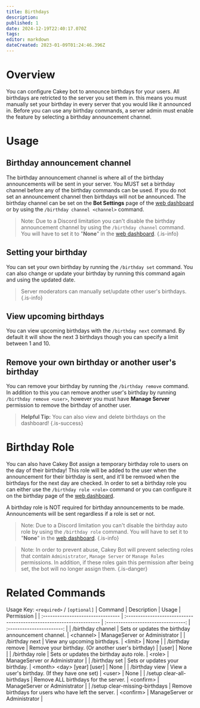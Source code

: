 ```yaml
---
title: Birthdays
description: 
published: 1
date: 2024-12-19T22:40:17.070Z
tags: 
editor: markdown
dateCreated: 2023-01-09T01:24:46.396Z
---
```


# Overview
You can configure Cakey bot to announce birthdays for your users. All birthdays are retricted to the server you set them in. this means you must manually set your birthday in every server that you would like it announced in. Before you can use any birthday commands, a server admin must enable the feature by selecting a birthday announcement channel.

# Usage
## Birthday announcement channel
The birthday announcement channel is where all of the birthday announcements will be sent in your server. You MUST set a birthday channel before any of the birthday commands can be used. If you do not set an announcement channel then birthdays will not be announced. The birthday channel can be set on the **Bot Settings** page of the [web dashboard](https://cakey.bot/dashboard/public) or by using the `/birthday channel <channel>` command.
> Note: Due to a Discord limitation you can't disable the birthday announcement channel by using the `/birthday channel` command. You will have to set it to "**None**" in the [web dashboard](https://cakey.bot/dashboard/public).
{.is-info}

## Setting your birthday
You can set your own birthday by running the `/birthday set` command. You can also change or update your birthday by running this command again and using the updated date.
> Server moderators can manually set/update other user's birthdays.
{.is-info}

## View upcoming birthdays
You can view upcoming birthdays with the `/birthday next` command. By default it will show the next 3 birthdays though you can specify a limit between 1 and 10.

## Remove your own birthday or another user's birthday
You can remove your birthday by running the `/birthday remove` command. 
In addition to this you can remove another user's birthday by running `/birthday remove <user>`, however you must have **Manage Server** permission to remove the birthday of another user.

> **Helpful Tip:** You can also view and delete birthdays on the dashboard!
{.is-success}

# Birthday Role
You can also have Cakey Bot assign a temporary birthday role to users on the day of their birthday! This role will be added to the user when the announcement for their birthday is sent, and it'll be remvoed when the birthdays for the next day are checked. In order to set a birthday role you can either use the `/birthday role <role>` command or you can configure it on the birthday page of the [web dashboard](https://cakey.bot/dashboard/public).

A birthday role is NOT required for birthday announcements to be made. Announcements will be sent regardless if a role is set or not.

> Note: Due to a Discord limitation you can't disable the birthday auto role by using the `/birthday role` command. You will have to set it to "**None**" in the [web dashboard](https://cakey.bot/dashboard/public).
{.is-info}

> Note: In order to prevent abuse, Cakey Bot will prevent selecting roles that contain `Administrator`, `Manage Server` or `Manage Roles` permissions. In addition, if these roles gain this permission after being set, the bot will no longer assign them.
{.is-danger}

# Related Commands
Usage Key: `<required>` / `[optional]`
| Command                           | Description                                                          | Usage                                | Permission                |
| :-------------------------------- | :------------------------------------------------------------------- | :---------------------------------: | :-----------------------: |
| /birthday channel                 | Sets or updates the birthday announcement channel.                  | \<channel>                           | ManageServer or Administrator |
| /birthday next                    | View any upcoming birthdays.                                        | \<limit>                             | None                      |
| /birthday remove                  | Remove your birthday. (Or another user's birthday)                  | [user]                               | None                      |
| /birthday role                    | Sets or updates the birthday auto role.                             | \<role>                              | ManageServer or Administrator |
| /birthday set                     | Sets or updates your birthday.                                      | \<month> \<day> [year] [user]        | None                      |
| /birthday view                    | View a user's birthday. (If they have one set)                      | \<user>                              | None                      |
| /setup clear-all-birthdays        | Remove ALL birthdays for the server.                                | \<confirm>                           | ManageServer or Administrator |
| /setup clear-missing-birthdays    | Remove birthdays for users who have left the server.                | \<confirm>                           | ManageServer or Administrator |